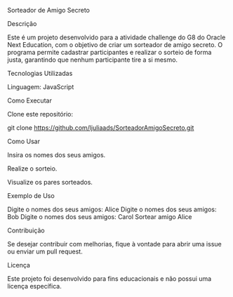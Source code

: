 Sorteador de Amigo Secreto

Descrição

Este é um projeto desenvolvido para a atividade challenge do G8 do Oracle Next Education, com o objetivo de criar um sorteador de amigo secreto. O programa permite cadastrar participantes e realizar o sorteio de forma justa, garantindo que nenhum participante tire a si mesmo.

Tecnologias Utilizadas

Linguagem: JavaScript

Como Executar

Clone este repositório:

git clone https://github.com/ljuliaads/SorteadorAmigoSecreto.git

Como Usar

Insira os nomes dos seus amigos.

Realize o sorteio.

Visualize os pares sorteados.

Exemplo de Uso

Digite o nomes dos seus amigos: Alice
Digite o nomes dos seus amigos: Bob
Digite o nomes dos seus amigos: Carol
Sortear amigo
Alice  

Contribuição

Se desejar contribuir com melhorias, fique à vontade para abrir uma issue ou enviar um pull request.

Licença

Este projeto foi desenvolvido para fins educacionais e não possui uma licença específica.

